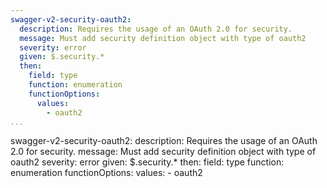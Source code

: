 ```yaml
---
swagger-v2-security-oauth2:
  description: Requires the usage of an OAuth 2.0 for security.
  message: Must add security definition object with type of oauth2
  severity: error
  given: $.security.*
  then:
    field: type
    function: enumeration
    functionOptions:
      values:
        - oauth2
...
```

swagger-v2-security-oauth2:
  description: Requires the usage of an OAuth 2.0 for security.
  message: Must add security definition object with type of oauth2
  severity: error
  given: $.security.*
  then:
    field: type
    function: enumeration
    functionOptions:
      values:
        - oauth2
